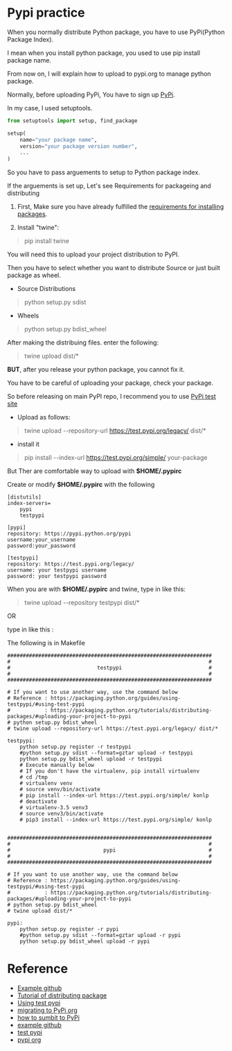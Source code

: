 # Pypi practice

 When you normally distribute Python package, you have to use PyPi(Python Package Index).

 I mean when you install python package, you used to use pip install package name. 

 From now on, I will explain how to upload to pypi.org to manage python package. 

 Normally, before uploading PyPi, You have to sign up [PyPi](https://pypi.org). 

 In my case, I used setuptools. 

```python
from setuptools import setup, find_package

setup(
    name="your package name",
    version="your package version number",
    ... 
)
```

 So you have to pass arguements to setup to Python package index. 

 If the arguements is set up,  Let's see Requirements for packageing and distributing

 1. First, Make sure you have already fulfilled the [requirements for installing packages](https://packaging.python.org/tutorials/installing-packages/#installing-requirements).

 2. Install "twine":

> pip install twine  

 You will need this to upload your project distribution to PyPI.

 Then you have to select whether you want to distribute Source or just built package as wheel. 

 - Source Distributions

> python setup.py sdist  

 - Wheels

> python setup.py bdist_wheel

 After making the distribuing files. enter the following:

> twine upload dist/\*  

 **BUT**, after you release your python package, you cannot fix it. 

 You have to be careful of uploading your package, check your package. 

 So before releasing on main PyPI repo, I recommend you to use [PyPi test site](https://test.pypi.org/)

 - Upload as follows:

> twine upload --repository-url https://test.pypi.org/legacy/ dist/\*

 - install it 

> pip install --index-url https://test.pypi.org/simple/ your-package

But Ther are comfortable way to upload with **$HOME/.pypirc**

Create or modify **$HOME/.pypirc** with the following

```
[distutils]
index-servers=
    pypi
    testpypi

[pypi]
repository: https://pypi.python.org/pypi
username:your_username
password:your_password

[testpypi]
repository: https://test.pypi.org/legacy/
username: your testpypi username
password: your testpypi password
```

When you are with **$HOME/.pypirc** and twine, type in like this: 

> twine upload --repository testpypi dist/\*


OR


type in like this : 

The following is in Makefile

```
##################################################################
#                                                                #
#                            testpypi                            #
#                                                                #
##################################################################

# If you want to use another way, use the command below
# Reference : https://packaging.python.org/guides/using-testpypi/#using-test-pypi
#           : https://packaging.python.org/tutorials/distributing-packages/#uploading-your-project-to-pypi
# python setup.py bdist_wheel
# twine upload --repository-url https://test.pypi.org/legacy/ dist/*

testpypi:
	python setup.py register -r testpypi
	#python setup.py sdist --format=gztar upload -r testpypi
	python setup.py bdist_wheel upload -r testpypi
	# Execute manually below 
	# If you don't have the virtualenv, pip install virtualenv
	# cd /tmp
	# virtualenv venv
	# source venv/bin/activate
	# pip install --index-url https://test.pypi.org/simple/ konlp
	# deactivate 
	# virtualenv-3.5 venv3
	# source venv3/bin/activate
	# pip3 install --index-url https://test.pypi.org/simple/ konlp


##################################################################
#                                                                #
#                              pypi                              #
#                                                                #
##################################################################

# If you want to use another way, use the command below
# Reference : https://packaging.python.org/guides/using-testpypi/#using-test-pypi
#           : https://packaging.python.org/tutorials/distributing-packages/#uploading-your-project-to-pypi
# python setup.py bdist_wheel
# twine upload dist/*

pypi:
	python setup.py register -r pypi
	#python setup.py sdist --format=gztar upload -r pypi
	python setup.py bdist_wheel upload -r pypi
```


# Reference 

 - [Example github](https://github.com/pypa/sampleproject)
 - [Tutorial of distributing package](https://packaging.python.org/tutorials/distributing-packages/#uploading-your-project-to-pypi)
 - [Using test pypi](https://packaging.python.org/guides/using-testpypi/#using-test-pypi)
 - [migrating to PyPi org](https://packaging.python.org/guides/migrating-to-pypi-org/)
 - [how to sumbit to PyPi](http://peterdowns.com/posts/first-time-with-pypi.html)
 - [example github](https://github.com/konltk/konlp)
 - [test pypi](https://test.pypi.org/)
 - [pypi org](https://pypi.org/)
